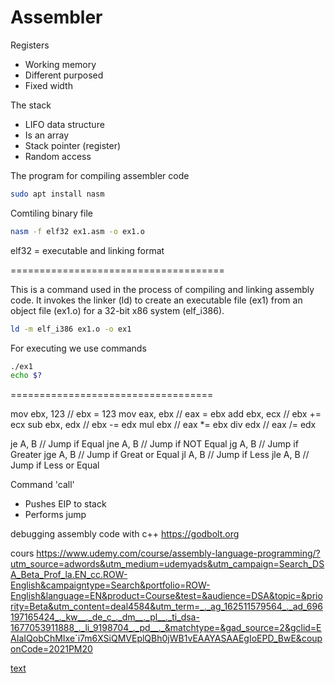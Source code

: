 # Assembler

Registers

- Working memory
- Different purposed
- Fixed width

The stack

- LIFO data structure
- Is an array
- Stack pointer (register)
- Random access

The program for compiling assembler code
```bash
sudo apt install nasm
```

Comtiling binary file
```bash
nasm -f elf32 ex1.asm -o ex1.o
```
elf32 = executable and linking format 

=====================================

This is a command used in the process of compiling and linking assembly code. It invokes the linker (ld) to create an executable file (ex1) from an object file (ex1.o) for a 32-bit x86 system (elf_i386).
```bash
ld -m elf_i386 ex1.o -o ex1
```

For executing we use commands
```bash
./ex1
echo $?
```

===================================

mov ebx, 123 // ebx = 123
mov eax, ebx // eax = ebx
add ebx, ecx // ebx += ecx
sub ebx, edx // ebx -= edx
mul ebx		 // eax *= ebx
div edx		 // eax /= edx


je A, B		// Jump if Equal
jne A, B	// Jump if NOT Equal
jg A, B		// Jump if Greater
jge A, B	// Jump if Great or Equal
jl A, B		// Jump if Less
jle A, B	// Jump if Less or Equal


Command 'call'
- Pushes EIP to stack
- Performs jump


debugging assembly code with c++
https://godbolt.org

cours
https://www.udemy.com/course/assembly-language-programming/?utm_source=adwords&utm_medium=udemyads&utm_campaign=Search_DSA_Beta_Prof_la.EN_cc.ROW-English&campaigntype=Search&portfolio=ROW-English&language=EN&product=Course&test=&audience=DSA&topic=&priority=Beta&utm_content=deal4584&utm_term=_._ag_162511579564_._ad_696197165424_._kw__._de_c_._dm__._pl__._ti_dsa-1677053911888_._li_9198704_._pd__._&matchtype=&gad_source=2&gclid=EAIaIQobChMIxe`i7m6XSiQMVEplQBh0jWB1vEAAYASAAEgIoEPD_BwE&couponCode=2021PM20

[text](https://www.youtube.com/watch?v=U9HXtrDwxVM&list=PLmxT2pVYo5LB5EzTPZGfFN0c2GDiSXgQe&index=4)